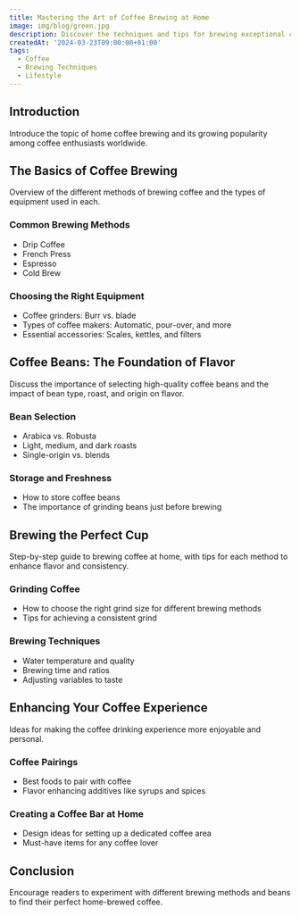 ```yaml
---
title: Mastering the Art of Coffee Brewing at Home
image: img/blog/green.jpg
description: Discover the techniques and tips for brewing exceptional coffee right in your own kitchen.
createdAt: '2024-03-23T09:00:00+01:00'
tags:
  - Coffee
  - Brewing Techniques
  - Lifestyle
---
```


## Introduction
Introduce the topic of home coffee brewing and its growing popularity among coffee enthusiasts worldwide.

## The Basics of Coffee Brewing
Overview of the different methods of brewing coffee and the types of equipment used in each.

### Common Brewing Methods
- Drip Coffee
- French Press
- Espresso
- Cold Brew

### Choosing the Right Equipment
- Coffee grinders: Burr vs. blade
- Types of coffee makers: Automatic, pour-over, and more
- Essential accessories: Scales, kettles, and filters

## Coffee Beans: The Foundation of Flavor
Discuss the importance of selecting high-quality coffee beans and the impact of bean type, roast, and origin on flavor.

### Bean Selection
- Arabica vs. Robusta
- Light, medium, and dark roasts
- Single-origin vs. blends

### Storage and Freshness
- How to store coffee beans
- The importance of grinding beans just before brewing

## Brewing the Perfect Cup
Step-by-step guide to brewing coffee at home, with tips for each method to enhance flavor and consistency.

### Grinding Coffee
- How to choose the right grind size for different brewing methods
- Tips for achieving a consistent grind

### Brewing Techniques
- Water temperature and quality
- Brewing time and ratios
- Adjusting variables to taste

## Enhancing Your Coffee Experience
Ideas for making the coffee drinking experience more enjoyable and personal.

### Coffee Pairings
- Best foods to pair with coffee
- Flavor enhancing additives like syrups and spices

### Creating a Coffee Bar at Home
- Design ideas for setting up a dedicated coffee area
- Must-have items for any coffee lover

## Conclusion
Encourage readers to experiment with different brewing methods and beans to find their perfect home-brewed coffee.
